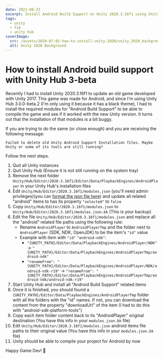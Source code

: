 ```yaml
---
date: 2021-08-23
excerpt: Install Android Build Support on Unity 2020.3.16f1 using Unity Hub 3.0.0-beta.2
tags:
  - unity
  - tip
  - unity hub
coverImage:
  src: /assets/2020-07-02-how-to-install-unity-2020/unity_2020_background.jpg
  alt: Unity 2020 Background
---
```


# How to install Android build support with Unity Hub 3-beta

Recently I had to install Unity 2020.3.16f1 to update an old game developed with Unity 2017. This game was made for Android, and since I'm using Unity Hub 3.0.0-beta.2 (I'm only using it because it has a black theme), I had to install the required modules for "Android Build Support" to be able to compile the game and see if it worked with the new Unity version. It turns out that the installation of that modules is a bit buggy.

If you are trying to do the same (or close enough) and you are receiving the following message:

```
Failed to delete old Unity Android Support Installation files. Maybe Unity or some of its tools are still running?
```

Follow the next steps.

1. Quit all Unity instances
1. Quit Unity Hub (Ensure it is not still running on the system tray)
1. Remove the next folder `Unity/Hub/Editor/2020.3.16f1/Editor/Data/PlaybackEngines/AndroidPlayer` in your Unity Hub's installation files
1. Edit `Unity/Hub/Editor/2020.3.16f1/modules.json` (you'll need admin privileges)(you can [format the json file here](https://jsonformatter.curiousconcept.com/)) and update all related "android" items to has its property `"selected"` to `false`
1. Copy `Unity/Hub/Editor/2020.3.16f1/modules.json` to `Unity/Hub/Editor/2020.3.16f1/modules.json.bk` (This is your backup)
1. Edit the file `Unity/Hub/Editor/2020.3.16f1/modules.json` and replace all the "android" related file paths using the following rule:
   - Rename `AndroidPlayer` to `AndroidPlayerTmp` and the folder next to `AndroidPlayer` (SDK, NDK, OpenJDK) to be the item's `"id"` value
   - Example with item with `"id"` `"android-ndk"`:
     - `"{UNITY_PATH}/Editor/Data/PlaybackEngines/AndroidPlayer/NDK"` -> `"{UNITY_PATH}/Editor/Data/PlaybackEngines/AndroidPlayerTmp/android-ndk"`
     - `"renameFrom": "{UNITY_PATH}/Editor/Data/PlaybackEngines/AndroidPlayer/NDK/android-ndk-r19"` -> `"renameFrom": "{UNITY_PATH}/Editor/Data/PlaybackEngines/AndroidPlayerTmp/android-ndk/android-ndk-r19"`
1. Start Unity Hub and install all "Android Build Support" related items
1. Once it is finished, you should found a `{UNITY_PATH}/Editor/Data/PlaybackEngines/AndroidPlayerTmp` folder with all the folders with the "id" names. If not, you can download the content from the property "downloadUrl" of the item (I had to do this with "android-sdk-platform-tools")
1. Copy each item folder content back to its "AndroidPlayer" original destination (You have this info in your `modules.json.bk` file)
1. Edit `Unity/Hub/Editor/2020.3.16f1/modules.json` android items file paths to their original value (You have this info in your `modules.json.bk` file)
1. Unity should be able to compile your project for Android by now

Happy Game Dev! :space_invader:
